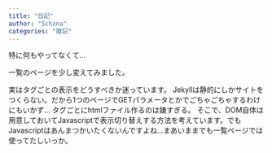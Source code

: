 ```yaml
---
title: "日記"
author: "Schzna"
categories: "雑記"
---
```


特に何もやってなくて...

一覧のページを少し変えてみました。
<!--more-->
実はタグごとの表示をどうすべきか迷っています。
Jekyllは静的にしかサイトをつくらない。だから1つのページでGETパラメータとかでごちゃごちゃするわけにもいかず...
タグごとにhtmlファイル作るのは嫌すぎる。
そこで、DOM自体は用意しておいてJavascriptで表示切り替えする方法を考えています。でもJavascriptはあんまつかいたくないんですよね...まあいままでも一覧ページでは使ってたしいっか。
